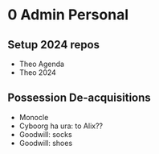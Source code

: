 # 0 Admin Personal

## Setup 2024 repos

* Theo Agenda
* Theo 2024

## Possession De-acquisitions

* Monocle
* Cyboorg ha ura: to Alix??
* Goodwill: socks
* Goodwill: shoes
